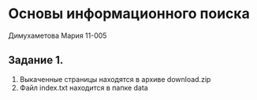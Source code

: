 # Основы информационного поиска
Димухаметова Мария 11-005

## Задание 1.
1. Выкаченные страницы находятся в архиве download.zip
2. Файл index.txt находится в папке data 

